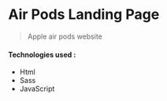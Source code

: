 # Air Pods Landing Page
> Apple air pods website

#### Technologies used :
* Html
* Sass
* JavaScript
